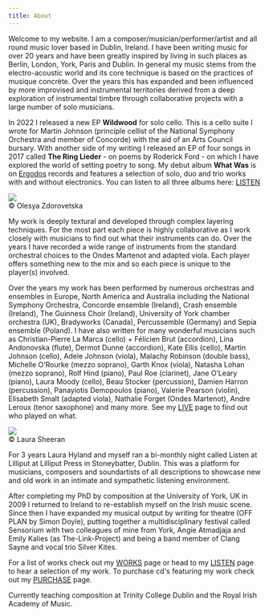 ```yaml
---
title: About
---
```

Welcome to my website. I am a composer/musician/performer/artist and all round music lover based in Dublin, Ireland. I have been writing music for over 20 years and have been greatly inspired by living in such places as Berlin, London, York, Paris and Dublin. In general my music stems from the electro-acoustic world and its core technique is based on the practices of musique concrète. Over the years this has expanded and been influenced by more improvised and instrumental territories derived from a deep exploration of instrumental timbre through collaborative projects with a large number of solo musicians. 

In 2022 I released a new EP **Wildwood** for solo cello. This is a cello suite I wrote for Martin Johnson (principle cellist of the National Symphony Orchestra and member of Concorde) with the aid of an Arts Council bursary. With another side of my writing I released an EP of four songs in 2017 called **The Ring Lieder** - on poems by Roderick Ford - on which I have explored the world of setting poetry to song. My debut album **What Was** is on [Ergodos](https://ergodos.bandcamp.com) records and features a selection of solo, duo and trio works with and without electronics. You can listen to all three albums here: [LISTEN](/listen)
<div class="photo-with-credit">
  <img src="/assets/img/Judith_by_Olesya.jpg">
  <div>© Olesya Zdorovetska</div>
</div>

My work is deeply textural and developed through complex layering techniques. For the most part each piece is highly collaborative as I work closely with musicians to find out what their instruments can do. Over the years I have recorded a wide range of instruments from the standard orchestral choices to the Ondes Martenot and adapted viola. Each player offers something new to the mix and so each piece is unique to the player(s) involved.

Over the years my work has been performed by numerous orchestras and ensembles in Europe, North America and Australia including the National Symphony Orchestra, Concorde ensemble (Ireland), Crash ensemble (Ireland), The Guinness Choir (Ireland), University of York chamber orchestra (UK), Bradyworks (Canada), Percussemble (Germany) and Sepia ensemble (Poland). I have also written for many wonderful musicians such as Christian-Pierre La Marca (cello) + Félicien Brut (accordion), Lina Andonovska (flute), Dermot Dunne (accordion), Kate Ellis (cello), Martin Johnson (cello), Adele Johnson (viola), Malachy Robinson (double bass), Michelle O’Rourke (mezzo soprano), Garth Knox (viola), Natasha Lohan (mezzo soprano), Rolf Hind (piano), Paul Roe (clarinet), Jane O’Leary (piano), Laura Moody (cello), Beau Stocker (percussion), Damien Harron (percussion), Panayiotis Demopoulos (piano), Valerie Pearson (violin), Elisabeth Smalt (adapted viola), Nathalie Forget (Ondes Martenot), Andre Leroux (tenor saxophone) and many more. See my [LIVE](/live) page to find out who played on what.
<div class="photo-with-credit-right">
  <img src="/assets/img/profile.jpg">
  <div>© Laura Sheeran</div>
</div>

For 3 years Laura Hyland and myself ran a bi-monthly night called Listen at Lilliput at Lilliput Press in Stoneybatter, Dublin. This was a platform for musicians, composers and soundartists of all descriptions to showcase new and old work in an intimate and sympathetic listening environment.

After completing my PhD by composition at the University of York, UK in 2009 I returned to Ireland to re-establish myself on the Irish music scene. Since then I have expanded my musical output by writing for theatre (OFF PLAN by Simon Doyle), putting together a multidisciplinary festival called Sensorium with two colleagues of mine from York, Angie Atmadjaja and Emily Kalies (as The-Link-Project) and being a band member of Clang Sayne and vocal trio Silver Kites. 

For a list of works check out my [WORKS](/works) page or head to my [LISTEN](/listen) page to hear a selection of my work. To purchase cd's featuring my work check out my [PURCHASE](/purchase) page.

Currently teaching composition at Trinity College Dublin and the Royal Irish Academy of Music.